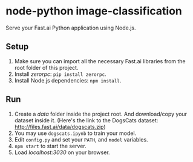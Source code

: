 # node-python image-classification

Serve your Fast.ai Python application using Node.js.

## Setup

1. Make sure you can import all the necessary Fast.ai libraries from the root folder of this project.
2. Install *zerorpc*: `pip install zerorpc`.
3. Install Node.js dependencies: `npm install`.

## Run

1. Create a *data* folder inside the project root. And download/copy your dataset inside it. (Here's the link to the DogsCats dataset: http://files.fast.ai/data/dogscats.zip)
2. You may use `dogscats.ipynb` to train your model.
3. Edit `config.py` and set your `PATH`, and `model` variables.
4. `npm start` to start the server.
5. Load *localhost:3030* on your browser.
